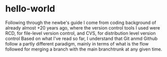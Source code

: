 # hello-world
Following through the newbe's guide
I come from coding background of already almost +20 years ago, where the version control tools I used were RCD, for file-level version control, and CVS, for distribution level version control
Based on what I've read so far, I understand that Git anmd Github follow a partly different paradigm, mainly in terms of what is the flow followed for merging a branch with the main branchtrunk at any given time. 
